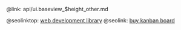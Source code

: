 @link: api/ui.baseview_$height_other.md

@seolinktop: [web development library](https://webix.com)
@seolink: [buy kanban board](https://webix.com/kanban/)